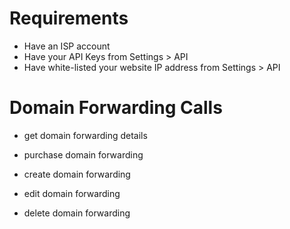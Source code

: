 Requirements
==============

* Have an ISP account
* Have your API Keys from Settings > API
* Have white-listed your website IP address from Settings > API

Domain Forwarding Calls
======================

* get domain forwarding details

* purchase domain forwarding

* create domain forwarding

* edit domain forwarding

* delete domain forwarding
